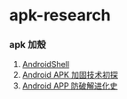 # apk-research

### apk 加殼
1. [AndroidShell](https://github.com/longtaoge/AndroidShell)
2. [Android APK 加固技术初探](https://chaman.gitbooks.io/techblog/Android/apk-enchance/apk-enchance.html)
3. [Android APP 防破解进化史](http://jiagu.360.cn/1101141392.php?dtid=1101141786&did=1101262105)
